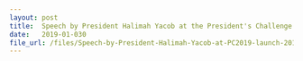 ```yaml
---
layout: post
title:  Speech by President Halimah Yacob at the President's Challenge 2019 Launch
date:   2019-01-030
file_url: /files/Speech-by-President-Halimah-Yacob-at-PC2019-launch-2019-01-030.pdf
---
```

